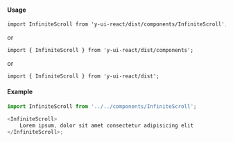 #### Usage

```markdown
import InfiniteScroll from 'y-ui-react/dist/components/InfiniteScroll';
```

or

```markdown
import { InfiniteScroll } from 'y-ui-react/dist/components';
```

or

```markdown
import { InfiniteScroll } from 'y-ui-react/dist';
```

#### Example

```js
import InfiniteScroll from '../../components/InfiniteScroll';

<InfiniteScroll>
	Lorem ipsum, dolor sit amet consectetur adipisicing elit
</InfiniteScroll>;
```
